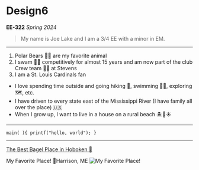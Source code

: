 # Design6
**EE-322**
*Spring 2024*

> My name is Joe Lake and I am a 3/4 EE with a minor in EM.

---

1. Polar Bears 🐻‍❄️ are my favorite animal
2. I swam 🏊‍♂️ competitively for almost 15 years and am now part of the club Crew team 🚣‍♂️ at Stevens
3. I am a St. Louis Cardinals fan

- I love spending time outside and going hiking 🥾, swimming 🏊‍♂️, exploring🗺️, etc.
- I have driven to every state east of the Mississippi River (I have family all over the place) 🇺🇸
- When I grow up, I want to live in a house on a rural beach 🏝️🌊☀️

---

`main( ){
        printf("hello, world");
}`

---

[The Best Bagel Place in Hoboken 🥯](https://www.obagel.net)


My Favorite Place!
📍Harrison, ME 
![My Favorite Place!](https://github.com/jlake503/Design6/assets/116931978/1e0f156e-85fe-41ac-b7e8-1c3dceb720bf)
